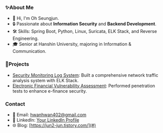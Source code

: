 ### ✨About Me
- 👋 Hi, I'm Oh Seungjun.
- 🔒 Passionate about **Information Security** and **Backend Development**.
- 🛠️ Skills: Spring Boot, Python, Linux, Suricata, ELK Stack, and Reverse Engineering.
- 🎓 Senior at Hanshin University, majoring in Information & Communication.


### 🚀Projects
- [Security Monitoring Log System](#): Built a comprehensive network traffic analysis system with ELK Stack.
- [Electronic Financial Vulnerability Assessment](#): Performed penetration tests to enhance e-finance security.

### Contact
- 📧 Email: hwanhwan402@gmail.com
- 💼 LinkedIn: [Your LinkedIn Profile](#)
- 🌐 Blog: [https://jun2-jun.tistory.com/](#)
